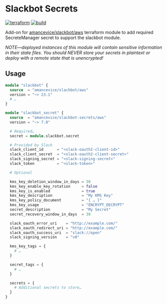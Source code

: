 # Slackbot Secrets

[![terraform](https://img.shields.io/github/v/tag/amancevice/terraform-aws-slackbot-secrets?color=62f&label=version&logo=terraform&style=flat-square)](https://registry.terraform.io/modules/amancevice/serverless-pypi/aws)
[![build](https://img.shields.io/github/workflow/status/amancevice/terraform-aws-slackbot-secrets/validate?logo=github&style=flat-square)](https://github.com/amancevice/terraform-aws-slackbot-secrets/actions)

Add-on for [amancevice/slackbot/aws](https://github.com/amancevice/terraform-aws-slackbot) terraform module to add required SecreteManager secret to support the slackbot module.

_NOTE—deployed instances of this module will contain sensitive information in their state files._
_You should NEVER store your secrets in plaintext or deploy with a remote state that is unencrypted!_

## Usage

```terraform
module "slackbot" {
  source  = "amancevice/slackbot/aws"
  version = "~> 23.1"
  # …
}

module "slackbot_secret" {
  source  = "amancevice/slackbot-secrets/aws"
  version = "~> 7.0"

  # Required…
  secret = module.slackbot.secret

  # Provided by Slack
  slack_client_id      = "<slack-oauth2-client-id>"
  slack_client_secret  = "<slack-oauth2-client-secret>"
  slack_signing_secret = "<slack-signing-secret>"
  slack_token          = "<slack-token>"

  # Optional

  kms_key_deletion_window_in_days = 30
  kms_key_enable_key_rotation     = false
  kms_key_is_enabled              = true
  kms_key_description             = "My KMS Key"
  kms_key_policy_document         = "{ … }"
  kms_key_usage                   = "ENCRYPT_DECRYPT"
  secret_description              = "My Secret"
  secret_recovery_window_in_days  = 30

  slack_oauth_error_uri    = "http://example.com/"
  slack_oauth_redirect_uri = "http://example.com/"
  slack_oauth_success_uri  = "slack://open"
  slack_signing_version    = "v0"

  kms_key_tags = {
    # …
  }

  secret_tags = {
    # …
  }

  secrets = {
    # Additional secrets to store…
  }
}
```
